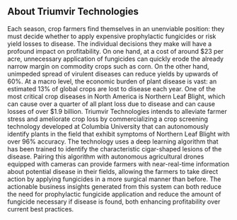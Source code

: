## About Triumvir Technologies

Each season, crop farmers find themselves in an unenviable position: they must decide whether to
apply expensive prophylactic fungicides or risk yield losses to disease. The individual decisions they
make will have a profound impact on profitability. On one hand, at a cost of around $23 per acre,
unnecessary application of fungicides can quickly erode the already narrow margin on commodity crops
such as corn. On the other hand, unimpeded spread of virulent diseases can reduce yields by upwards
of 60%.
At a macro level, the economic burden of plant disease is vast: an estimated 13% of global crops are lost
to disease each year. One of the most critical crop diseases in North America is Northern Leaf Blight,
which can cause over a quarter of all plant loss due to disease and can cause losses of over $1.9 billion.
Triumvir Technologies intends to alleviate farmer stress and ameliorate crop loss by commercializing a
crop screening technology developed at Columbia University that can autonomously identify plants in
the field that exhibit symptoms of Northern Leaf Blight with over 96% accuracy. The technology uses a
deep learning algorithm that has been trained to identify the characteristic cigar-shaped lesions of the
disease. Pairing this algorithm with autonomous agricultural drones equipped with cameras can provide
farmers with near-real-time information about potential disease in their fields, allowing the farmers to
take direct action by applying fungicides in a more surgical manner than before. The actionable business
insights generated from this system can both reduce the need for prophylactic fungicide application and
reduce the amount of fungicide necessary if disease is found, both enhancing profitability over current
best practices.
